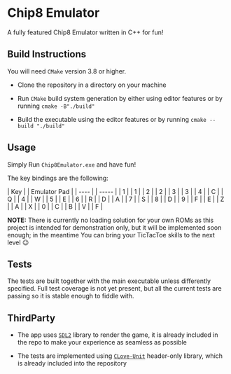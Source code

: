 # Chip8 Emulator

A fully featured Chip8 Emulator written in C++  for fun!

## Build Instructions

You will need `CMake` version 3.8 or higher.

* Clone the repository in a directory on your machine

* Run `CMake` build system generation by either using editor features or by running ```cmake -B"./build"```

* Build the executable using the editor features or by running ```cmake --build "./build"```

## Usage

Simply Run `Chip8Emulator.exe` and have fun!

The key bindings are the following:

| Key | | Emulator Pad |
| ---- | | ----- |
| 1 | | 1 |
| 2 | | 2 |
| 3 | | 3 |
| 4 | | C |
| Q | | 4 |
| W | | 5 |
| E | | 6 |
| R | | D |
| A | | 7 |
| S | | 8 |
| D | | 9 |
| F | | E |
| Z | | A |
| X | | 0 |
| C | | B |
| V | | F |

**NOTE:** There is currently no loading solution for your own ROMs as this project is intended for demonstration only, but it will be implemented soon enough;
in the meantime You can bring your TicTacToe skills to the next level :wink:

## Tests

The tests are built together with the main executable unless differently specified.
Full test coverage is not yet present, but all the current tests are passing so it is stable enough to fiddle with.

## ThirdParty

* The app uses [`SDL2`](https://github.com/libsdl-org/SDL) library to render the game, it is already included in the repo to make your experience as seamless as possible

* The tests are implemented using [`CLove-Unit`](https://github.com/fdefelici/clove-unit) header-only library, which is already included into the repository
